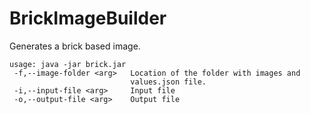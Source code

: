 # BrickImageBuilder

Generates a brick based image.

```
usage: java -jar brick.jar
 -f,--image-folder <arg>   Location of the folder with images and
                           values.json file.
 -i,--input-file <arg>     Input file
 -o,--output-file <arg>    Output file
```

